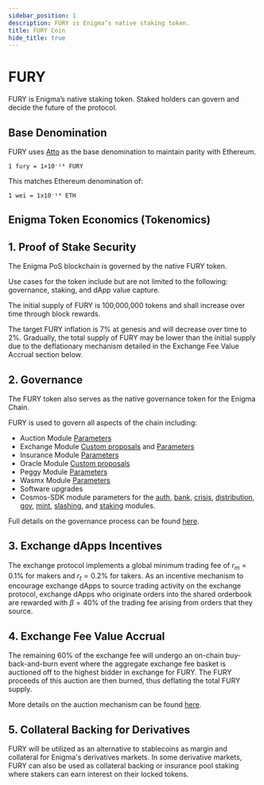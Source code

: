 ```yaml
---
sidebar_position: 1
description: FURY is Enigma’s native staking token.
title: FURY Coin
hide_title: true
---
```


# FURY

FURY is Enigma’s native staking token. Staked holders can govern and decide the future of the protocol.

## Base Denomination

FURY uses [Atto](https://en.wikipedia.org/wiki/Atto-) as the base denomination to maintain parity with Ethereum.

```
1 fury = 1×10⁻¹⁸ FURY
```

This matches Ethereum denomination of:

```
1 wei = 1x10⁻¹⁸ ETH
```

## Enigma Token Economics (Tokenomics)


## 1. Proof of Stake Security

The Enigma PoS blockchain is governed by the native FURY token.

Use cases for the token include but are not limited to the following: governance, staking, and dApp value capture.

The initial supply of FURY is 100,000,000 tokens and shall increase over time through block rewards.

The target FURY inflation is 7% at genesis and will decrease over time to 2%. Gradually, the total supply of FURY may be lower than the initial supply due to the deflationary mechanism detailed in the Exchange Fee Value Accrual section below.

## 2. Governance
The FURY token also serves as the native governance token for the Enigma Chain. 

FURY is used to govern all aspects of the chain including:
- Auction Module [Parameters](../../develop/modules/Enigma/auction/05_params.md)
- Exchange Module [Custom proposals](../../develop/modules/Enigma/exchange/06_proposals.md) and [Parameters](../../develop/modules/Enigma/exchange/10_params.md)
- Insurance Module [Parameters](../../develop/modules/Enigma/insurance/06_params.md)
- Oracle Module [Custom proposals](../../develop/modules/Enigma/oracle/04_proposals.md)
- Peggy Module [Parameters](../../develop/modules/Enigma/peggy/08_params.md)
- Wasmx Module [Parameters](../../develop/modules/Enigma/wasmx/05_params.md)
- Software upgrades
- Cosmos-SDK module parameters for the [auth](https://docs.cosmos.network/main/modules/auth#parameters), [bank](https://docs.cosmos.network/main/modules/bank), [crisis](https://docs.cosmos.network/main/modules/crisis), [distribution](https://docs.cosmos.network/main/modules/distribution), [gov](https://docs.cosmos.network/main/modules/gov), [mint](https://docs.cosmos.network/main/modules/mint), [slashing](https://docs.cosmos.network/main/modules/slashing), and [staking](https://docs.cosmos.network/main/modules/staking) modules.

Full details on the governance process can be found [here](https://blog.enigmaprotocol.com/enigma-governance-proposal-procedure).

## 3. Exchange dApps Incentives
The exchange protocol implements a global minimum trading fee of $r_m=0.1\%$ for makers and $r_t=0.2\%$ for takers.
As an incentive mechanism to encourage exchange dApps to source trading activity on the exchange protocol, exchange dApps who originate orders into the shared orderbook are rewarded with $\beta = 40\%$ of the trading fee arising from orders that they source.

## 4. Exchange Fee Value Accrual
The remaining $60\%$ of the exchange fee will undergo an on-chain buy-back-and-burn event where the aggregate exchange fee basket is auctioned off to the highest bidder in exchange for FURY. 
The FURY proceeds of this auction are then burned, thus deflating the total FURY supply. 

More details on the auction mechanism can be found [here](../../develop/modules/Enigma/auction/README.md). 

## 5. Collateral Backing for Derivatives
FURY will be utilized as an alternative to stablecoins as margin and collateral for Enigma's derivatives markets. 
In some derivative markets, FURY can also be used as collateral backing or insurance pool staking where stakers can earn interest on their locked tokens.